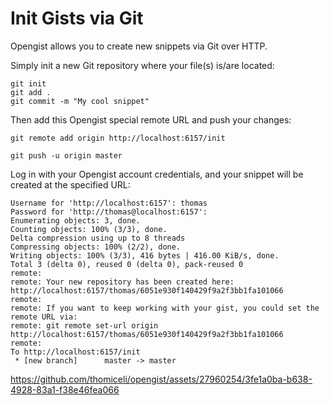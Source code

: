 # Init Gists via Git

Opengist allows you to create new snippets via Git over HTTP.

Simply init a new Git repository where your file(s) is/are located:

```shell
git init
git add .
git commit -m "My cool snippet"
```

Then add this Opengist special remote URL and push your changes:

```shell
git remote add origin http://localhost:6157/init

git push -u origin master
```

Log in with your Opengist account credentials, and your snippet will be created at the specified URL:

```shell
Username for 'http://localhost:6157': thomas
Password for 'http://thomas@localhost:6157':
Enumerating objects: 3, done.
Counting objects: 100% (3/3), done.
Delta compression using up to 8 threads
Compressing objects: 100% (2/2), done.
Writing objects: 100% (3/3), 416 bytes | 416.00 KiB/s, done.
Total 3 (delta 0), reused 0 (delta 0), pack-reused 0
remote:
remote: Your new repository has been created here: http://localhost:6157/thomas/6051e930f140429f9a2f3bb1fa101066
remote:
remote: If you want to keep working with your gist, you could set the remote URL via:
remote: git remote set-url origin http://localhost:6157/thomas/6051e930f140429f9a2f3bb1fa101066
remote:
To http://localhost:6157/init
 * [new branch]      master -> master
```

https://github.com/thomiceli/opengist/assets/27960254/3fe1a0ba-b638-4928-83a1-f38e46fea066
